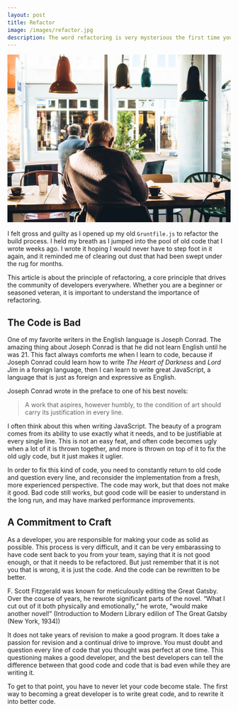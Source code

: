 ```yaml
---
layout: post
title: Refactor
image: /images/refactor.jpg
description: The word refactoring is very mysterious the first time you hear it. This article goes over why refactoring is such an important idea in programming, and why you should be doing it every day.
---
```


![](/images/refactor.jpg)

I felt gross and guilty as I opened up my old `Gruntfile.js` to refactor the build process. I held my breath as I jumped into the pool of old code that I wrote weeks ago. I wrote it hoping I would never have to step foot in it again, and it reminded me of clearing out dust that had been swept under the rug for months.

This article is about the principle of refactoring, a core principle that drives the community of developers everywhere. Whether you are a beginner or seasoned veteran, it is important to understand the importance of refactoring.

## The Code is Bad

One of my favorite writers in the English language is Joseph Conrad. The amazing thing about Joseph Conrad is that he did not learn English until he was 21. This fact always comforts me when I learn to code, because if Joseph Conrad could learn how to write *The Heart of Darkness* and *Lord Jim* in a foreign language, then I can learn to write great JavaScript, a language that is just as foreign and expressive as English.

Joseph Conrad wrote in the preface to one of his best novels:

>A work that aspires, however humbly, to the condition of art should carry its justification in every line.

I often think about this when writing JavaScript. The beauty of a program comes from its ability to use exactly what it needs, and to be justifiable at every single line. This is not an easy feat, and often code becomes ugly when a lot of it is thrown together, and more is thrown on top of it to fix the old ugly code, but it just makes it uglier.

In order to fix this kind of code, you need to constantly return to old code and question every line, and reconsider the implementation from a fresh, more experienced perspective. The code may work, but that does not make it good. Bad code still works, but good code will be easier to understand in the long run, and may have marked performance improvements.

## A Commitment to Craft

As a developer, you are responsible for making your code as solid as possible. This process is very difficult, and it can be very embarassing to have code sent back to you from your team, saying that it is not good enough, or that it needs to be refactored. But just remember that it is not you that is wrong, it is just the code. And the code can be rewritten to be better.

F. Scott Fitzgerald was known for meticulously editing the Great Gatsby. Over the course of years, he rewrote significant parts of the novel. “What I cut out of it both physically and emotionally,” he wrote, “would make another novel!” (Introduction to Modern Library edilion of The Great Gatsby (New York, 1934))

It does not take years of revision to make a good program. It does take a passion for revision and a continual drive to improve. You must doubt and question every line of code that you thought was perfect at one time. This questioning makes a good developer, and the best developers can tell the difference between that good code and code that is bad even while they are writing it.

To get to that point, you have to never let your code become stale. The first way to becoming a great developer is to write great code, and to rewrite it into better code.